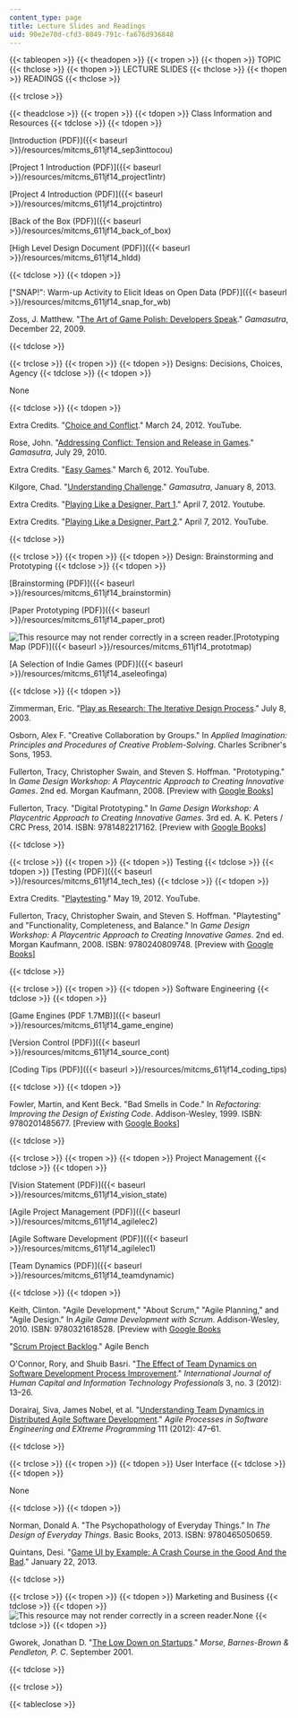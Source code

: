 ```yaml
---
content_type: page
title: Lecture Slides and Readings
uid: 90e2e70d-cfd3-8049-791c-fa676d936848
---
```


{{< tableopen >}}
{{< theadopen >}}
{{< tropen >}}
{{< thopen >}}
TOPIC
{{< thclose >}}
{{< thopen >}}
LECTURE SLIDES
{{< thclose >}}
{{< thopen >}}
READINGS
{{< thclose >}}

{{< trclose >}}

{{< theadclose >}}
{{< tropen >}}
{{< tdopen >}}
Class Information and Resources
{{< tdclose >}}
{{< tdopen >}}


[Introduction (PDF)]({{< baseurl >}}/resources/mitcms_611jf14_sep3inttocou)

[Project 1 Introduction (PDF)]({{< baseurl >}}/resources/mitcms_611jf14_project1intr)

[Project 4 Introduction (PDF)]({{< baseurl >}}/resources/mitcms_611jf14_projctintro)

[Back of the Box (PDF)]({{< baseurl >}}/resources/mitcms_611jf14_back_of_box)

[High Level Design Document (PDF)]({{< baseurl >}}/resources/mitcms_611jf14_hldd)


{{< tdclose >}}
{{< tdopen >}}


["SNAP!": Warm-up Activity to Elicit Ideas on Open Data (PDF)]({{< baseurl >}}/resources/mitcms_611jf14_snap_for_wb)

Zoss, J. Matthew. "[The Art of Game Polish: Developers Speak](http://www.gamasutra.com/view/feature/132611/the_art_of_game_polish_developers_.php?print=1)." _Gamasutra_, December 22, 2009.


{{< tdclose >}}

{{< trclose >}}
{{< tropen >}}
{{< tdopen >}}
Designs: Decisions, Choices, Agency
{{< tdclose >}}
{{< tdopen >}}


None


{{< tdclose >}}
{{< tdopen >}}


Extra Credits. "[Choice and Conflict](https://www.youtube.com/watch?v=lg8fVtKyYxY)." March 24, 2012. YouTube.

Rose, John. "[Addressing Conflict: Tension and Release in Games](http://www.gamasutra.com/view/feature/134313/addressing_conflict_tension_and_.php)." _Gamasutra_, July 29, 2010.

Extra Credits. "[Easy Games](https://www.youtube.com/watch?v=BWFzFsHc75U)." March 6, 2012. YouTube.

Kilgore, Chad. "[Understanding Challenge](http://www.gamasutra.com/view/feature/184425/understanding_challenge.php)." _Gamasutra_, January 8, 2013.

Extra Credits. "[Playing Like a Designer, Part 1](https://www.youtube.com/watch?v=_HmtmoGwpZc)." April 7, 2012. Youtube.

Extra Credits. "[Playing Like a Designer, Part 2](https://www.youtube.com/watch?v=6op8eV5OBwE)." April 7, 2012. YouTube.


{{< tdclose >}}

{{< trclose >}}
{{< tropen >}}
{{< tdopen >}}
Design: Brainstorming and Prototyping
{{< tdclose >}}
{{< tdopen >}}


[Brainstorming (PDF)]({{< baseurl >}}/resources/mitcms_611jf14_brainstormin)

[Paper Prototyping (PDF)]({{< baseurl >}}/resources/mitcms_611jf14_paper_prot)

![This resource may not render correctly in a screen reader.](/images/inacessible.gif)[Prototyping Map (PDF)]({{< baseurl >}}/resources/mitcms_611jf14_prototmap)

[A Selection of Indie Games (PDF)]({{< baseurl >}}/resources/mitcms_611jf14_aseleofinga)


{{< tdclose >}}
{{< tdopen >}}


Zimmerman, Eric. "[Play as Research: The Iterative Design Process](https://famst109mg.wordpress.com/2017/01/17/play-as-research-the-iterative-design-process-eric-zimmerman/)." July 8, 2003.

Osborn, Alex F. "Creative Collaboration by Groups." In _Applied Imagination: Principles and Procedures of Creative Problem-Solving_. Charles Scribner's Sons, 1953.

Fullerton, Tracy, Christopher Swain, and Steven S. Hoffman. "Prototyping." In _Game Design Workshop: A Playcentric Approach to Creating Innovative Games_. 2nd ed. Morgan Kaufmann, 2008. \[Preview with [Google Books](http://books.google.com/books?id=GELLBQAAQBAJ&pg=PA175=onepage)\]

Fullerton, Tracy. "Digital Prototyping." In _Game Design Workshop: A Playcentric Approach to Creating Innovative Games_. 3rd ed. A. K. Peters / CRC Press, 2014. ISBN: 9781482217162. \[Preview with [Google Books](http://books.google.com/books?id=7nDvAgAAQBAJ&pg=PA235=onepage)\]


{{< tdclose >}}

{{< trclose >}}
{{< tropen >}}
{{< tdopen >}}
Testing
{{< tdclose >}}
{{< tdopen >}}
[Testing (PDF)]({{< baseurl >}}/resources/mitcms_611jf14_tech_tes)
{{< tdclose >}}
{{< tdopen >}}


Extra Credits. "[Playtesting](https://www.youtube.com/watch?v=on7endO4lPY)." May 19, 2012. YouTube.

Fullerton, Tracy, Christopher Swain, and Steven S. Hoffman. "Playtesting" and "Functionality, Completeness, and Balance." In _Game Design Workshop: A Playcentric Approach to Creating Innovative Games_. 2nd ed. Morgan Kaufmann, 2008. ISBN: 9780240809748. \[Preview with [Google Books](http://books.google.com/books?id=OjIYWtqWxtAC&pg=PA248=onepage)\]


{{< tdclose >}}

{{< trclose >}}
{{< tropen >}}
{{< tdopen >}}
Software Engineering
{{< tdclose >}}
{{< tdopen >}}


[Game Engines (PDF 1.7MB)]({{< baseurl >}}/resources/mitcms_611jf14_game_engine)

[Version Control (PDF)]({{< baseurl >}}/resources/mitcms_611jf14_source_cont)

[Coding Tips (PDF)]({{< baseurl >}}/resources/mitcms_611jf14_coding_tips)


{{< tdclose >}}
{{< tdopen >}}


Fowler, Martin, and Kent Beck. "Bad Smells in Code." In _Refactoring: Improving the Design of Existing Code_. Addison-Wesley, 1999. ISBN: 9780201485677. \[Preview with [Google Books](http://books.google.com/books?id=pqBXBltqwBAC&pg=PA75#v=onepage)\]


{{< tdclose >}}

{{< trclose >}}
{{< tropen >}}
{{< tdopen >}}
Project Management
{{< tdclose >}}
{{< tdopen >}}


[Vision Statement (PDF)]({{< baseurl >}}/resources/mitcms_611jf14_vision_state)

[Agile Project Management (PDF)]({{< baseurl >}}/resources/mitcms_611jf14_agilelec2)

[Agile Software Development (PDF)]({{< baseurl >}}/resources/mitcms_611jf14_agilelec1)

[Team Dynamics (PDF)]({{< baseurl >}}/resources/mitcms_611jf14_teamdynamic)


{{< tdclose >}}
{{< tdopen >}}


Keith, Clinton. "Agile Development," "About Scrum," "Agile Planning," and "Agile Design." In _Agile Game Development with Scrum_. Addison-Wesley, 2010. ISBN: 9780321618528. \[Preview with [Google Books](http://books.google.com/books?id=OYWWRFFc29gC&pg=PAfrontcover)

"[Scrum Project Backlog](https://www.mountaingoatsoftware.com/agile/scrum/scrum-tools/product-backlog)." Agile Bench

O'Connor, Rory, and Shuib Basri. "[The Effect of Team Dynamics on Software Development Process Improvement](http://dx.doi.org/10.4018/jhcitp.2012070102)." _International Journal of Human Capital and Information Technology Professionals_ 3, no. 3 (2012): 13–26.

Dorairaj, Siva, James Nobel, et al. "[Understanding Team Dynamics in Distributed Agile Software Development](http://dx.doi.org/10.1007/978-3-642-30350-0_4)." _Agile Processes in Software Engineering and EXtreme Programming_ 111 (2012): 47–61.


{{< tdclose >}}

{{< trclose >}}
{{< tropen >}}
{{< tdopen >}}
User Interface
{{< tdclose >}}
{{< tdopen >}}


None


{{< tdclose >}}
{{< tdopen >}}


Norman, Donald A. "The Psychopathology of Everyday Things." In _The Design of Everyday Things_. Basic Books, 2013. ISBN: 9780465050659.

Quintans, Desi. "[Game UI by Example: A Crash Course in the Good And the Bad](http://gamedevelopment.tutsplus.com/tutorials/game-ui-by-example-a-crash-course-in-the-good-and-bad--gamedev-3943)." January 22, 2013.


{{< tdclose >}}

{{< trclose >}}
{{< tropen >}}
{{< tdopen >}}
Marketing and Business
{{< tdclose >}}
{{< tdopen >}}
![This resource may not render correctly in a screen reader.](/images/inacessible.gif)None
{{< tdclose >}}
{{< tdopen >}}


Gworek, Jonathan D. "[The Low Down on Startups](http://www.mbbp.com/news/low-down)." _Morse, Barnes-Brown & Pendleton, P. C_. September 2001.


{{< tdclose >}}

{{< trclose >}}

{{< tableclose >}}